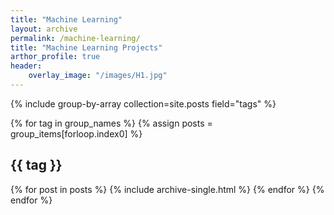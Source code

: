 ```yaml
---
title: "Machine Learning"
layout: archive
permalink: /machine-learning/
title: "Machine Learning Projects"
arthor_profile: true
header:
    overlay_image: "/images/H1.jpg"
---
```


{% include group-by-array collection=site.posts field="tags" %}

{% for tag in group_names %}
  {% assign posts = group_items[forloop.index0] %}
  <h2 id="{{ tag | slugify }}" class="archive__subtitle">{{ tag }}</h2>
  {% for post in posts %}
    {% include archive-single.html %}
  {% endfor %}
{% endfor %}
